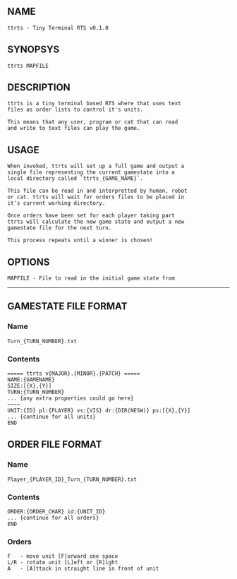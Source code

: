 ## NAME
	ttrts - Tiny Terminal RTS v0.1.0

## SYNOPSYS
	ttrts MAPFILE

## DESCRIPTION
	ttrts is a tiny terminal based RTS where that uses text
	files as order lists to control it's units.

	This means that any user, program or cat that can read
	and write to text files can play the game.

## USAGE
	When invoked, ttrts will set up a full game and output a
	single file representing the current gamestate into a 
	local directory called `ttrts_{GAME_NAME}`.

	This file can be read in and interpretted by human, robot
	or cat. ttrts will wait for orders files to be placed in 
	it's current working directory.

	Once orders have been set for each player taking part 
	ttrts will calculate the new game state and output a new 
	gamestate file for the next turn.

	This process repeats until a winner is chosen!

## OPTIONS
	MAPFILE - File to read in the initial game state from

--------------------------------------------------------------

## GAMESTATE FILE FORMAT
### Name
	Turn_{TURN_NUMBER}.txt
### Contents
	===== ttrts v{MAJOR}.{MINOR}.{PATCH} =====
	NAME:{GAMENAME}
	SIZE:[{X},{Y}]
	TURN:{TURN_NUMBER}
	... {any extra properties could go here}
	~~~~
	UNIT:{ID} pl:{PLAYER} vs:{VIS} dr:{DIR(NESW)} ps:[{X},{Y}]
	... {continue for all units}
	END

## ORDER FILE FORMAT
### Name
	Player_{PLAYER_ID}_Turn_{TURN_NUMBER}.txt
### Contents
	ORDER:{ORDER_CHAR} id:{UNIT_ID}
	... {continue for all orders}
	END

### Orders
	F   - move unit [F]orward one space
	L/R - rotate unit [L]eft or [R]ight
	A   - [A]ttack in straight line in front of unit
	
